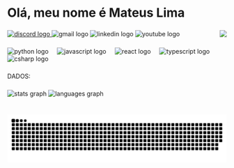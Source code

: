 <h1 align="left">Olá, meu nome é Mateus Lima</h1>

###

<img align="right" height="150" src="https://media4.giphy.com/media/v1.Y2lkPTc5MGI3NjExZHk0Y2RweXdvNjBjMzA0N2NobThyaDNxbDhuYWlkbnF4cHYzcmkzaSZlcD12MV9pbnRlcm5hbF9naWZfYnlfaWQmY3Q9Zw/l7zabeVIt16efVp6wg/giphy.webp"  />

###

<div align="left">
  <a href="https://discord.com/users/723551016045248623" target="_blank">
    <img src="https://img.shields.io/static/v1?message=Discord&logo=discord&label=&color=7289DA&logoColor=white&labelColor=&style=for-the-badge" height="33" alt="discord logo"  />
  </a>
  <img src="https://img.shields.io/static/v1?message=Gmail&logo=gmail&label=&color=D14836&logoColor=white&labelColor=&style=for-the-badge" height="33" alt="gmail logo"  />
  <img src="https://img.shields.io/static/v1?message=LinkedIn&logo=linkedin&label=&color=0077B5&logoColor=white&labelColor=&style=for-the-badge" height="33" alt="linkedin logo"  />
  <img src="https://img.shields.io/static/v1?message=Youtube&logo=youtube&label=&color=FF0000&logoColor=white&labelColor=&style=for-the-badge" height="33" alt="youtube logo"  />
</div>

###

<div align="left">
  <img src="https://cdn.jsdelivr.net/gh/devicons/devicon/icons/python/python-original.svg" height="40" alt="python logo"  />
  <img width="12" />
  <img src="https://cdn.jsdelivr.net/gh/devicons/devicon/icons/javascript/javascript-original.svg" height="40" alt="javascript logo"  />
  <img width="12" />
  <img src="https://cdn.jsdelivr.net/gh/devicons/devicon/icons/react/react-original.svg" height="40" alt="react logo"  />
  <img width="12" />
  <img src="https://cdn.jsdelivr.net/gh/devicons/devicon/icons/typescript/typescript-original.svg" height="40" alt="typescript logo"  />
  <img width="12" />
  <img src="https://cdn.jsdelivr.net/gh/devicons/devicon/icons/csharp/csharp-original.svg" height="40" alt="csharp logo"  />
</div>

###

<p align="left">DADOS:</p>

###

<div align="left">
  <img src="https://github-readme-stats.vercel.app/api?username=Goatmateuslima&hide_title=false&hide_rank=false&show_icons=true&include_all_commits=true&count_private=true&disable_animations=false&theme=noctis_minimus&locale=pt-br&hide_border=false&order=1" height="150" alt="stats graph"  />
  <img src="https://github-readme-stats.vercel.app/api/top-langs?username=Goatmateuslima&locale=pt-br&hide_title=false&layout=compact&card_width=320&langs_count=5&theme=noctis_minimus&hide_border=false&order=2" height="150" alt="languages graph"  />
</div>

###

<br clear="both">

<picture align="center">
  <source media="(prefers-color-scheme: dark)" srcset="https://raw.githubusercontent.com/GoatMateusLima/GoatMateusLima/output/github-contribution-grid-snake-dark.svg">
  <source media="(prefers-color-scheme: light)" srcset="https://raw.githubusercontent.com/GoatMateusLima/GoatMtaeusLima/output/github-contribution-grid-snake-dark.svg">
  <img align="center" alt="github contribution grid snake animation" src="https://raw.githubusercontent.com/GoatMateusLima/GoatMateusLima/output/github-contribution-grid-snake.svg">
</picture>

###
